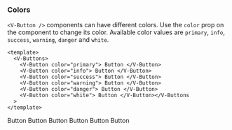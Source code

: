 ### Colors

`<V-Button />` components can have different colors.
Use the `color` prop on the component to change its color.
Available color values are `primary`, `info`, `success`, `warning`,
`danger` and `white`.

<!--code-->

```vue
<template>
  <V-Buttons>
    <V-Button color="primary"> Button </V-Button>
    <V-Button color="info"> Button </V-Button>
    <V-Button color="success"> Button </V-Button>
    <V-Button color="warning"> Button </V-Button>
    <V-Button color="danger"> Button </V-Button>
    <V-Button color="white"> Button </V-Button></V-Buttons
  >
</template>
```

<!--/code-->

<!--example-->

<V-Buttons>
    <V-Button color="primary">
        Button
    </V-Button>
    <V-Button color="info">
        Button
    </V-Button>
    <V-Button color="success">
        Button
    </V-Button>
    <V-Button color="warning">
        Button
    </V-Button>
    <V-Button color="danger">
        Button
    </V-Button>
    <V-Button color="white">
        Button
    </V-Button>
</V-Buttons>

<!--/example-->
